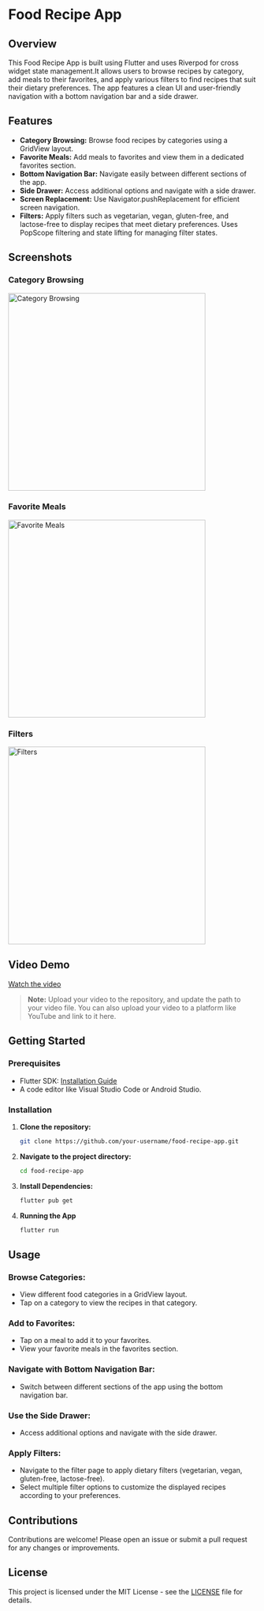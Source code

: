 # Food Recipe App

## Overview

This Food Recipe App is built using Flutter and uses Riverpod for cross widget state management.It allows users to browse recipes by category, add meals to their favorites, and apply various filters to find recipes that suit their dietary preferences. The app features a clean UI and user-friendly navigation with a bottom navigation bar and a side drawer.

## Features

- **Category Browsing:** Browse food recipes by categories using a GridView layout.
- **Favorite Meals:** Add meals to favorites and view them in a dedicated favorites section.
- **Bottom Navigation Bar:** Navigate easily between different sections of the app.
- **Side Drawer:** Access additional options and navigate with a side drawer.
- **Screen Replacement:** Use Navigator.pushReplacement for efficient screen navigation.
- **Filters:** Apply filters such as vegetarian, vegan, gluten-free, and lactose-free to display recipes that meet dietary preferences. Uses PopScope filtering and state lifting for managing filter states.

## Screenshots

### Category Browsing
<img src="https://github.com/subashghimirey/Food-Recipe-App/assets/88834868/8380a837-9570-40d3-a1f5-9136c3de32ec" alt="Category Browsing" width="400">

### Favorite Meals
<img src="https://github.com/subashghimirey/Food-Recipe-App/assets/88834868/fdebbfab-87b5-458b-bde6-7276c371f50d" alt="Favorite Meals" width="400">

### Filters
<img src="https://github.com/subashghimirey/Food-Recipe-App/assets/88834868/5578366c-ec46-4126-94f3-d4ce1fb1c4de" alt="Filters" width="400">


## Video Demo

[Watch the video](https://twitter.com/Subashghimireyy/status/1803080055477932535)


> **Note:** Upload your video to the repository, and update the path to your video file. You can also upload your video to a platform like YouTube and link to it here.

## Getting Started

### Prerequisites

- Flutter SDK: [Installation Guide](https://flutter.dev/docs/get-started/install)
- A code editor like Visual Studio Code or Android Studio.

### Installation

1. **Clone the repository:**
   ```sh
   git clone https://github.com/your-username/food-recipe-app.git

2. **Navigate to the project directory:**
   ```sh
   cd food-recipe-app

3. **Install Dependencies:**
   ```sh
   flutter pub get

4. **Running the App**
   ```sh
   flutter run

## Usage

### Browse Categories:
- View different food categories in a GridView layout.
- Tap on a category to view the recipes in that category.

### Add to Favorites:
- Tap on a meal to add it to your favorites.
- View your favorite meals in the favorites section.

### Navigate with Bottom Navigation Bar:
- Switch between different sections of the app using the bottom navigation bar.

### Use the Side Drawer:
- Access additional options and navigate with the side drawer.

### Apply Filters:
- Navigate to the filter page to apply dietary filters (vegetarian, vegan, gluten-free, lactose-free).
- Select multiple filter options to customize the displayed recipes according to your preferences.

## Contributions

Contributions are welcome! Please open an issue or submit a pull request for any changes or improvements.

## License

This project is licensed under the MIT License - see the [LICENSE](LICENSE) file for details.

   
